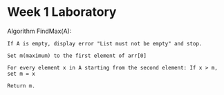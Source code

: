 # Week 1 Laboratory
Algorithm FindMax(A):

	If A is empty, display error "List must not be empty" and stop.

	Set m(maximum) to the first element of arr[0]

	For every element x in A starting from the second element: If x > m, set m = x

	Return m.

